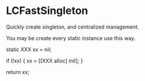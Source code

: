 # LCFastSingleton
Quickly create singleton, and centralized management.

You may be create every static instance use this way.

static XXX xx = nil;

if (!xx) {
    xx = [[XXX alloc] init];
}

return xx;
